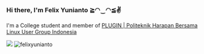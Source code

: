 ### Hi there, I'm Felix Yunianto ≧◠‿◠≦✌

 I'm a College student and member of [PLUGIN | Politeknik Harapan Bersama Linux User Group Indonesia](https://github.com/plugintegal)

<img src="https://github-readme-stats.anuraghazra1.vercel.app/api/top-langs/?username=felixyunianto&layout=compact&theme=gruvbox" />

<img align="" alt="felixyunianto" src="https://github-readme-stats.vercel.app/api?username=felixyunianto&show_icons=true&hide_brorder=true&theme=gruvbox"/>
